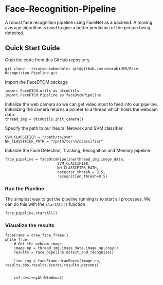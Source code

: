 # Face-Recognition-Pipeline
A robust face recognition pipeline using FaceNet as a backend. A moving average algorithm is used to give a better prediction of the person being detected.


## Quick Start Guide
Grab the code from this GitHub repository.  

```git clone --recurse-submodules git@github.com:omarabid59/Face-Recognition-Pipeline.git```

Import the FaceDTCM package  
```
import FaceDTCM.utils as dtcmUtils
import FaceDTCM.Pipeline as faceDtcmPipeline
```

Initialize the web camera so we can get video input to feed into our pipeline. Initializing the camera returns a pointer to a thread which holds the webcam data.  
```thread_img = dtcmUtils.init_camera()```

Specify the path to our Neural Network and SVM classifier.  
```
SVM_CLASSIFIER = "/path/to/svm"
NN_CLASSIFIER_PATH = "/path/to/nn/classifier"
```
Initialize the Face Detection, Tracking, Recognition and Memory pipeline  
```
face_pipeline = faceDtcmPipeline(thread_img.image_data,
                        SVM_CLASSIFIER,
                        NN_CLASSIFIER_PATH,
                        detector_thresh = 0.5,
                        recognition_thresh=0.5)
```

### Run the Pipeline
The simplest way to get the pipeline running is to start all processes. We can do this with the ``startAll()`` function.
```
face_pipeline.startAll()
```

### Visualize the results
```
faceFrame = draw_face_frame()
while True:
    # Get the webcam image
    image_np = thread_img.image_data.image_np.copy()
    results = face_pipeline.detect_and_recognize()

    live_img = faceFrame.drawBoxes(image_np, results.bbs,results.scores,results.persons)


    cv2.destroyAllWindows()
```
